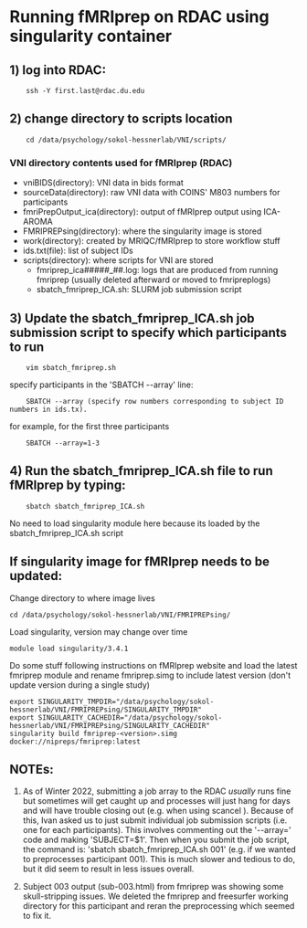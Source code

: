 # Running fMRIprep on RDAC using singularity container


## 1) log into RDAC:
		ssh -Y first.last@rdac.du.edu


## 2) change directory to scripts location
		cd /data/psychology/sokol-hessnerlab/VNI/scripts/

### VNI directory contents used for fMRIprep (RDAC)
-	vniBIDS(directory): VNI data in bids format
-	sourceData(directory):  raw VNI data with COINS' M803 numbers for participants
-	fmriPrepOutput_ica(directory): output of fMRIprep output using ICA-AROMA
-	FMRIPREPsing(directory): where the singularity image is stored 
-	work(directory): created by MRIQC/fMRIprep to store workflow stuff
-	ids.txt(file): list of subject IDs
-	scripts(directory): where scripts for VNI are stored
	-	fmriprep_ica#####_##.log: logs that are produced from running fmriprep (usually deleted afterward or moved to fmripreplogs)
	-	sbatch_fmriprep_ICA.sh: SLURM job submission script

## 3) Update the sbatch_fmriprep_ICA.sh job submission script to specify which participants to run
		vim sbatch_fmriprep.sh

specify participants in the 'SBATCH --array' line:
		
		SBATCH --array (specify row numbers corresponding to subject ID numbers in ids.tx). 
for example, for the first three participants
		
		SBATCH --array=1-3 
		
## 4) Run the sbatch_fmriprep_ICA.sh file to run fMRIprep by typing: 
		sbatch sbatch_fmriprep_ICA.sh 

No need to load singularity module here because its loaded by the sbatch_fmriprep_ICA.sh script


## If singularity image for fMRIprep needs to be updated: 
Change directory to where image lives
	
	cd /data/psychology/sokol-hessnerlab/VNI/FMRIPREPsing/ 
Load singularity, version may change over time
	
	module load singularity/3.4.1 

Do some stuff following instructions on fMRIprep website and load the latest fmriprep module and rename fmriprep.simg to include latest version (don't update version during a single study)

	export SINGULARITY_TMPDIR="/data/psychology/sokol-hessnerlab/VNI/FMRIPREPsing/SINGULARITY_TMPDIR"
	export SINGULARITY_CACHEDIR="/data/psychology/sokol-hessnerlab/VNI/FMRIPREPsing/SINGULARITY_CACHEDIR"
	singularity build fmriprep-<version>.simg docker://nipreps/fmriprep:latest 
	
	
## NOTEs: 
1) As of Winter 2022, submitting a job array to the RDAC *usually* runs fine but sometimes will get caught up and processes will just hang for days and will have trouble closing out (e.g. when using scancel <jobid> ). Because of this, Ivan asked us to just submit individual job submission scripts (i.e. one for each participants). This involves commenting out the '--array=' code and making 'SUBJECT=$1'. Then when you submit the job script, the command is: 'sbatch sbatch_fmriprep_ICA.sh 001' (e.g. if we wanted to preprocesses participant 001). This is much slower and tedious to do, but it did seem to result in less issues overall.
	
2) Subject 003 output (sub-003.html) from fmriprep was showing some skull-stripping issues. We deleted the fmriprep and freesurfer working directory for this participant and reran the preprocessing which seemed to fix it.

